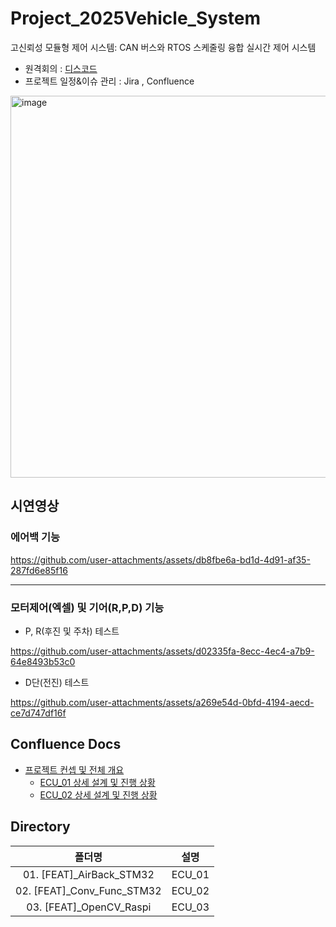 # Project_2025Vehicle_System
고신뢰성 모듈형 제어 시스템: CAN 버스와 RTOS 스케줄링 융합 실시간 제어 시스템

- 원격회의 : [디스코드](https://discord.gg/kcJr6w6eAq)
- 프로젝트 일정&이슈 관리 : Jira , Confluence

<img width="1412" height="611" alt="image" src="https://github.com/user-attachments/assets/9bc83b1d-2bd7-41c2-8da5-4e1a951400cf" />

## 시연영상

### 에어백 기능

https://github.com/user-attachments/assets/db8fbe6a-bd1d-4d91-af35-287fd6e85f16

---

### 모터제어(엑셀) 및 기어(R,P,D) 기능


- P, R(후진 및 주차) 테스트
  
https://github.com/user-attachments/assets/d02335fa-8ecc-4ec4-a7b9-64e8493b53c0


- D단(전진) 테스트

https://github.com/user-attachments/assets/a269e54d-0bfd-4194-aecd-ce7d747df16f



## Confluence Docs

- [프로젝트 컨셉 및 전체 개요](https://drive.google.com/file/d/1I1ajiGC8wo4qTgdd38HbKaoy6iAIf34t/view?usp=sharing)
  - [ECU_01 상세 설계 및 진행 상황](https://drive.google.com/file/d/17AZj5CPb7AHWl3_HZC4xAPMwkqz4SB1m/view?usp=sharing)
  - [ECU_02 상세 설계 및 진행 상황](https://drive.google.com/file/d/1J4QGpL6eGlgevUnKyyC7r0f5RvZsFnD-/view?usp=sharing)
  
## Directory
|폴더명|설명|
|:--:|:--:|
|01. [FEAT]_AirBack_STM32|ECU_01| 
|02. [FEAT]_Conv_Func_STM32|ECU_02|
|03. [FEAT]_OpenCV_Raspi|ECU_03|

